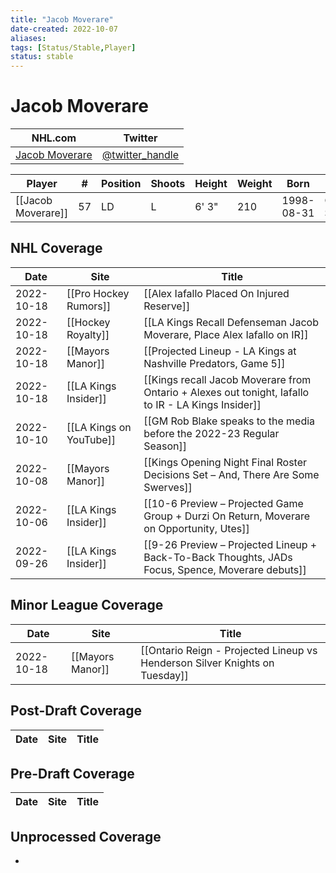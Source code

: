```yaml
---
title: "Jacob Moverare"
date-created: 2022-10-07
aliases: 
tags: [Status/Stable,Player]
status: stable
---
```


# Jacob Moverare

NHL.com | Twitter
-|-
[Jacob Moverare](https://www.nhl.com/player/jacob-moverare-8479421) | [@twitter_handle](https://twitter.com/)

Player | \# | Position | Shoots | Height | Weight | Born | Birthplace | Draft 
---|---|---|---|---|---|---|---|---
[[Jacob Moverare]] | 57| LD | L | 6' 3" | 210 | 1998-08-31 | Ostersund, SWE


## NHL  Coverage
| Date       | Site                    | Title                                                                                               |
| ---------- | ----------------------- | --------------------------------------------------------------------------------------------------- |
| 2022-10-18 | [[Pro Hockey Rumors]] | [[Alex Iafallo Placed On Injured Reserve]]                                                                                    |
| 2022-10-18 | [[Hockey Royalty]] | [[LA Kings Recall Defenseman Jacob Moverare, Place Alex Iafallo on IR]]                                                                                                         |
| 2022-10-18 | [[Mayors Manor]] | [[Projected Lineup - LA Kings at Nashville Predators, Game 5]]                                                                                         |
| 2022-10-18 | [[LA Kings Insider]]    | [[Kings recall Jacob Moverare from Ontario + Alexes out tonight, Iafallo to IR - LA Kings Insider]] |
| 2022-10-10 | [[LA Kings on YouTube]] | [[GM Rob Blake speaks to the media before the 2022-23 Regular Season]]                              |
| 2022-10-08 | [[Mayors Manor]]        | [[Kings Opening Night Final Roster Decisions Set – And, There Are Some Swerves]]                    |
| 2022-10-06 | [[LA Kings Insider]]    | [[10-6 Preview – Projected Game Group + Durzi On Return, Moverare on Opportunity, Utes]]            |
| 2022-09-26 | [[LA Kings Insider]]    | [[9-26 Preview – Projected Lineup + Back-To-Back Thoughts, JADs Focus, Spence, Moverare debuts]]    |



## Minor League Coverage
| Date       | Site                    | Title                                                                                               |
| ---------- | ----------------------- | --------------------------------------------------------------------------------------------------- |
| 2022-10-18 | [[Mayors Manor]] | [[Ontario Reign - Projected Lineup vs Henderson Silver Knights on Tuesday]]                                                                                                       |



## Post-Draft Coverage
| Date | Site | Title |
| ---- | ---- | ----- |



## Pre-Draft Coverage
Date | Site |  Title
---|---|---


## Unprocessed Coverage
- 
